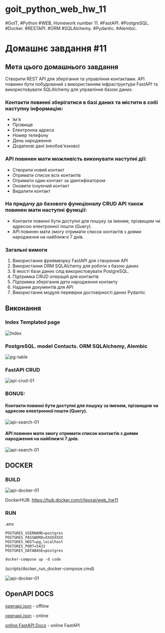 # goit_python_web_hw_11
#GoIT, #Python #WEB, Homework number 11. #FastAPI. #PostgreSQL. #Docker. #RESTAPI. #ORM #SQLAlchemy. #Pydantic. #Alembic.
# Домашнє завдання #11

## Мета цього домашнього завдання
Cтворити REST API для зберігання та управління контактами. API повинен бути побудований з використанням інфраструктури FastAPI та використовувати SQLAlchemy для управління базою даних.

### Контакти повинні зберігатися в базі даних та містити в собі наступну інформацію:

- Ім'я
- Прізвище
- Електронна адреса
- Номер телефону
- День народження
- Додаткові дані (необов'язково)

### API повинен мати можливість виконувати наступні дії:

- Створити новий контакт
- Отримати список всіх контактів
- Отримати один контакт за ідентифікатором
- Оновити існуючий контакт
- Видалити контакт

### На придачу до базового функціоналу CRUD API також повинен мати наступні функції:

- Контакти повинні бути доступні для пошуку за іменем, прізвищем чи адресою електронної пошти (Query).
- API повинен мати змогу отримати список контактів з днями народження на найближчі 7 днів.

### Загальні вимоги

1. Використання фреймворку FastAPI для створення API
1. Використання ORM SQLAlchemy для роботи з базою даних
1. В якості бази даних слід використовувати PostgreSQL.
1. Підтримка CRUD операцій для контактів
1. Підтримка зберігання дати народження контакту
1. Надання документів для API
1. Використання модуля перевірки достовірності даних Pydantic


## Виконання 

### Index Templated page
![Index](doc/index_01.png)

### PostgreSQL. model Contacts. ORM SQLAlchemy, Alembic

![pg-table](doc/pg-table-02.png)

### FastAPI CRUD 

![api-crud-01](doc/api-crud-01.png)


### BONUS:

####  Контакти повинні бути доступні для пошуку за іменем, прізвищем чи адресою електронної пошти (Query).

![api-search-01](doc/api-search-01.png)

#### API повинен мати змогу отримати список контактів з днями народження на найближчі 7 днів.

![api-search-01](doc/api-search-02.png)


## DOCKER

### BUILD
![api-docker-01](doc//docker-01.png)

DockerHUB: https://hub.docker.com/r/lexxai/web_hw11

### RUN

.env
```
POSTGRES_USERNAME=postgres
POSTGRES_PASSWORD=XXXXXXXX
POSTGRES_HOST=pg,localhost
POSTGRES_PORT=5432
POSTGRES_DATABASE=postgres
```

```
docker-compose up -d code
``` 
(scripts/docker_run_docker-compose.cmd)


![api-docker-01](doc/docker-02.png)



## OpenAPI DOCS

[openapi.json](doc/openapi.json) - offline

[openapi.json](http://127.0.0.1:9000/openapi.json) - online

[online FastAPI Docs](http://127.0.0.1:9000/docs) - online FastAPI